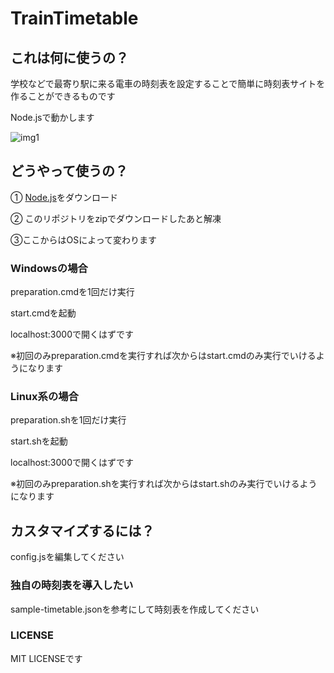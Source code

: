 # TrainTimetable

## これは何に使うの？

学校などで最寄り駅に来る電車の時刻表を設定することで簡単に時刻表サイトを作ることができるものです

Node.jsで動かします

![img1](https://github.com/karonyt/TrainTimetable/docs/image.png)  

## どうやって使うの？

① [Node.js](https://nodejs.org/en/download/package-manager)をダウンロード

② このリポジトリをzipでダウンロードしたあと解凍

③ここからはOSによって変わります

### Windowsの場合

preparation.cmdを1回だけ実行

start.cmdを起動

localhost:3000で開くはずです

※初回のみpreparation.cmdを実行すれば次からはstart.cmdのみ実行でいけるようになります

### Linux系の場合

preparation.shを1回だけ実行

start.shを起動

localhost:3000で開くはずです

※初回のみpreparation.shを実行すれば次からはstart.shのみ実行でいけるようになります

## カスタマイズするには？

config.jsを編集してください

### 独自の時刻表を導入したい

sample-timetable.jsonを参考にして時刻表を作成してください

### LICENSE
MIT LICENSEです
